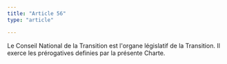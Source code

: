 ```yaml
---
title: "Article 56"
type: "article"

---
```




Le Conseil National de la Transition est l'organe législatif de la Transition. Il exerce les prérogatives definies par la présente Charte.
